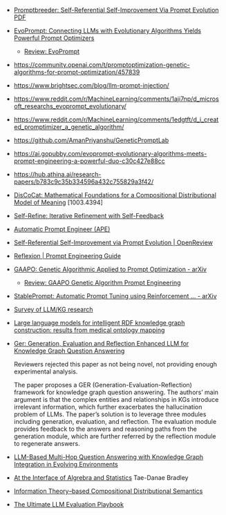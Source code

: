 
  * [Promptbreeder: Self-Referential Self-Improvement Via Prompt Evolution](https://arxiv.org/abs/2309.16797)
      [PDF](https://arxiv.org/pdf/2309.16797)
  * [EvoPrompt: Connecting LLMs with Evolutionary Algorithms Yields Powerful Prompt Optimizers](https://arxiv.org/abs/2309.08532)
    * [Review: EvoPrompt](https://openreview.net/forum?id=ZG3RaNIsO8)


  * https://community.openai.com/t/promptoptimization-genetic-algorithms-for-prompt-optimization/457839

  * https://www.brightsec.com/blog/llm-prompt-injection/

  * https://www.reddit.com/r/MachineLearning/comments/1aji7np/d_microsoft_researchs_evoprompt_evolutionary/

  * https://www.reddit.com/r/MachineLearning/comments/1edgtft/d_i_created_promptimizer_a_genetic_algorithm/

  * https://github.com/AmanPriyanshu/GeneticPromptLab

  * https://ai.gopubby.com/evoprompt-evolutionary-algorithms-meets-prompt-engineering-a-powerful-duo-c30c427e88cc

  * https://hub.athina.ai/research-papers/b783c9c35b334596a432c755829a3f42/

  * [DisCoCat: Mathematical Foundations for a Compositional Distributional Model of Meaning](https://arxiv.org/abs/1003.4394) [1003.4394]
  * [Self-Refine: Iterative Refinement with Self-Feedback](https://selfrefine.info/)
  * [Automatic Prompt Engineer (APE)](https://www.promptingguide.ai/techniques/ape)
  * [Self-Referential Self-Improvement via Prompt Evolution | OpenReview](https://openreview.net/forum?id=HKkiX32Zw1)
  * [Reflexion | Prompt Engineering Guide](https://www.promptingguide.ai/techniques/reflexion)
  * [GAAPO: Genetic Algorithmic Applied to Prompt Optimization - arXiv](https://arxiv.org/html/2504.07157v3)
    * [Review: GAAPO Genetic Algorithm Prompt Engineering](https://www.themoonlight.io/review/gaapo-genetic-algorithmic-applied-to-prompt-optimization)
  * [StablePrompt: Automatic Prompt Tuning using Reinforcement ... - arXiv](https://arxiv.org/abs/2410.07652)
  * [Survey of LLM/KG research](https://www.mdpi.com/2504-4990/7/2/38)

  * [Large language models for intelligent RDF knowledge graph construction: results from medical ontology mapping](https://www.frontiersin.org/journals/artificial-intelligence/articles/10.3389/frai.2025.1546179/full)

  * [Ger: Generation, Evaluation and Reflection Enhanced LLM for Knowledge Graph Question Answering](https://openreview.net/forum?id=OHZO0Hdfo0)

    Reviewers rejected this paper as not being novel, not providing enough experimental
    analysis.

    The paper proposes a GER (Generation-Evaluation-Reflection) framework for
    knowledge graph question answering. The authors’ main argument is that the
    complex entities and relationships in KGs introduce irrelevant information,
    which further exacerbates the hallucination problem of LLMs. The paper’s
    solution is to leverage three modules including generation, evaluation, and
    reflection. The evaluation module provides feedback to the answers and
    reasoning paths from the generation module, which are further referred by
    the reflection module to regenerate answers.

  * [LLM-Based Multi-Hop Question Answering with Knowledge Graph Integration in Evolving Environments](https://aclanthology.org/2024.findings-emnlp.844/)

  * [At the Interface of Algrebra and Statistics](https://arxiv.org/pdf/2004.05631) Tae-Danae Bradley
  * [Information Theory–based Compositional Distributional Semantics](https://direct.mit.edu/coli/article/48/4/907/112556/Information-Theory-based-Compositional)

  * [The Ultimate LLM Evaluation Playbook](https://www.confident-ai.com/blog/the-ultimate-llm-evaluation-playbook)
